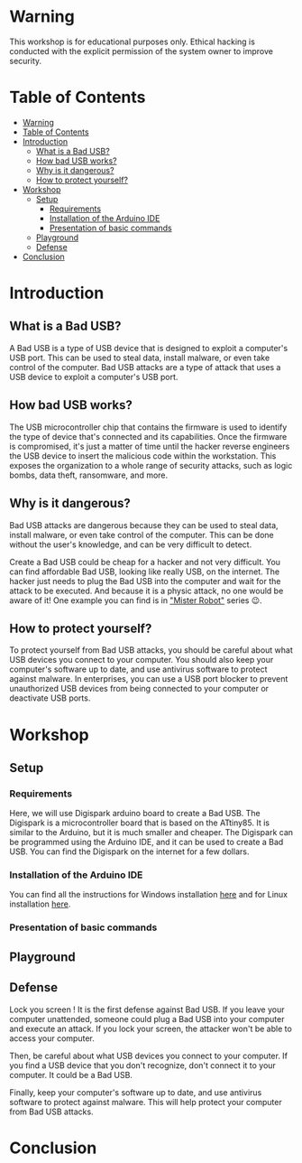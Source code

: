 # Warning
This workshop is for educational purposes only.
Ethical hacking is conducted with the explicit permission of the system owner to improve security.

# Table of Contents

- [Warning](#warning)
- [Table of Contents](#table-of-contents)
- [Introduction](#introduction)
  - [What is a Bad USB?](#what-is-a-bad-usb)
  - [How bad USB works?](#how-bad-usb-works)
  - [Why is it dangerous?](#why-is-it-dangerous)
  - [How to protect yourself?](#how-to-protect-yourself)
- [Workshop](#workshop)
  - [Setup](#setup)
    - [Requirements](#requirements)
    - [Installation of the Arduino IDE](#installation-of-the-arduino-ide)
    - [Presentation of basic commands](#presentation-of-basic-commands)
  - [Playground](#playground)
  - [Defense](#defense)
- [Conclusion](#conclusion)

# Introduction

## What is a Bad USB?
A Bad USB is a type of USB device that is designed to exploit a computer's USB port. This can be used to steal data, install malware, or even take control of the computer. Bad USB attacks are a type of attack that uses a USB device to exploit a computer's USB port.

## How bad USB works?
The USB microcontroller chip that contains the firmware is used to identify the type of device that's connected and its capabilities. Once the firmware is compromised, it's just a matter of time until the hacker reverse engineers the USB device to insert the malicious code within the workstation. This exposes the organization to a whole range of security attacks, such as logic bombs, data theft, ransomware, and more.

## Why is it dangerous?
Bad USB attacks are dangerous because they can be used to steal data, install malware, or even take control of the computer. This can be done without the user's knowledge, and can be very difficult to detect.

Create a Bad USB could be cheap for a hacker and not very difficult. You can find affordable Bad USB, looking like really USB, on the internet. The hacker just needs to plug the Bad USB into the computer and wait for the attack to be executed. And because it is a physic attack, no one would be aware of it! One example you can find is in ["Mister Robot"](https://www.youtube.com/watch?v=7x0vl6ikO5M) series 😉.

## How to protect yourself?
To protect yourself from Bad USB attacks, you should be careful about what USB devices you connect to your computer. You should also keep your computer's software up to date, and use antivirus software to protect against malware. In enterprises, you can use a USB port blocker to prevent unauthorized USB devices from being connected to your computer or deactivate USB ports.

# Workshop

## Setup
### Requirements
Here, we will use Digispark arduino board to create a Bad USB. The Digispark is a microcontroller board that is based on the ATtiny85. It is similar to the Arduino, but it is much smaller and cheaper. The Digispark can be programmed using the Arduino IDE, and it can be used to create a Bad USB. You can find the Digispark on the internet for a few dollars.

### Installation of the Arduino IDE
You can find all the instructions for Windows installation [here](./Installation/InstallArduinoIDEWindows.md) and for Linux installation [here](./Installation/InstallArduinoIDELinux.md).

### Presentation of basic commands

## Playground

## Defense
Lock you screen ! It is the first defense against Bad USB. If you leave your computer unattended, someone could plug a Bad USB into your computer and execute an attack. If you lock your screen, the attacker won't be able to access your computer.

Then, be careful about what USB devices you connect to your computer. If you find a USB device that you don't recognize, don't connect it to your computer. It could be a Bad USB.

Finally, keep your computer's software up to date, and use antivirus software to protect against malware. This will help protect your computer from Bad USB attacks.

# Conclusion
